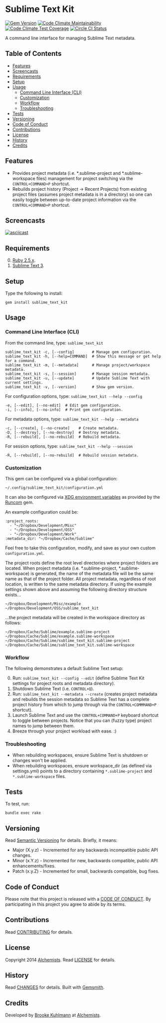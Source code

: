 # Sublime Text Kit

[![Gem Version](https://badge.fury.io/rb/sublime_text_kit.svg)](http://badge.fury.io/rb/sublime_text_kit)
[![Code Climate Maintainability](https://api.codeclimate.com/v1/badges/ad83a2a96bf791ff47b7/maintainability)](https://codeclimate.com/github/bkuhlmann/sublime_text_kit/maintainability)
[![Code Climate Test Coverage](https://api.codeclimate.com/v1/badges/ad83a2a96bf791ff47b7/test_coverage)](https://codeclimate.com/github/bkuhlmann/sublime_text_kit/test_coverage)
[![Circle CI Status](https://circleci.com/gh/bkuhlmann/sublime_text_kit.svg?style=svg)](https://circleci.com/gh/bkuhlmann/sublime_text_kit)

A command line interface for managing Sublime Text metadata.

<!-- Tocer[start]: Auto-generated, don't remove. -->

## Table of Contents

  - [Features](#features)
  - [Screencasts](#screencasts)
  - [Requirements](#requirements)
  - [Setup](#setup)
  - [Usage](#usage)
    - [Command Line Interface (CLI)](#command-line-interface-cli)
    - [Customization](#customization)
    - [Workflow](#workflow)
    - [Troubleshooting](#troubleshooting)
  - [Tests](#tests)
  - [Versioning](#versioning)
  - [Code of Conduct](#code-of-conduct)
  - [Contributions](#contributions)
  - [License](#license)
  - [History](#history)
  - [Credits](#credits)

<!-- Tocer[finish]: Auto-generated, don't remove. -->

## Features

- Provides project metadata (i.e. *.sublime-project and *.sublime-workspace files) management for
  project switching via the `CONTROL+COMMAND+P` shortcut.
- Rebuilds project history (Project -> Recent Projects) from existing project files (assumes project
  metadata is in a directory) so one can easily toggle between up-to-date project information via
  the `CONTROL+COMMAND+P` shortcut.

## Screencasts

[![asciicast](https://asciinema.org/a/92707.png)](https://asciinema.org/a/92707)

## Requirements

0. [Ruby 2.5.x](https://www.ruby-lang.org).
0. [Sublime Text 3](https://www.sublimetext.com).

## Setup

Type the following to install:

    gem install sublime_text_kit

## Usage

### Command Line Interface (CLI)

From the command line, type: `sublime_text_kit`

    sublime_text_kit -c, [--config]        # Manage gem configuration.
    sublime_text_kit -h, [--help=COMMAND]  # Show this message or get help for a command.
    sublime_text_kit -m, [--metadata]      # Manage project/workspace metadata.
    sublime_text_kit -s, [--session]       # Manage session metadata.
    sublime_text_kit -u, [--update]        # Update Sublime Text with current settings.
    sublime_text_kit -v, [--version]       # Show gem version.

For configuration options, type: `sublime_text_kit --help --config`

    -e, [--edit], [--no-edit]  # Edit gem configuration.
    -i, [--info], [--no-info]  # Print gem configuration.

For metadata options, type: `sublime_text_kit --help --metadata`

    -c, [--create], [--no-create]    # Create metadata.
    -D, [--destroy], [--no-destroy]  # Destroy metadata.
    -R, [--rebuild], [--no-rebuild]  # Rebuild metadata.

For session options, type: `sublime_text_kit --help --session`

    -R, [--rebuild], [--no-rebuild]  # Rebuild session metadata.

### Customization

This gem can be configured via a global configuration:

    ~/.config/sublime_text_kit/configuration.yml

It can also be configured via [XDG environment variables](https://github.com/bkuhlmann/runcom#xdg)
as provided by the [Runcom](https://github.com/bkuhlmann/runcom) gem.

An example configuration could be:

    :project_roots:
      - "~/Dropbox/Development/Misc"
      - "~/Dropbox/Development/OSS"
      - "~/Dropbox/Development/Work"
    :metadata_dir: "~/Dropbox/Cache/Sublime"

Feel free to take this configuration, modify, and save as your own custom `configuration.yml`.

The project roots define the root level directories where project folders are located. When project
metadata (i.e. *.sublime-project, *.sublime-workspace) is generated, the name of the metadata file
will be the same name as that of the project folder. All project metadata, regardless of root
location, is written to the same metadata directory. If using the example settings shown above and
assuming the following directory structure exists...

    ~/Dropbox/Development/Misc/example
    ~/Dropbox/Development/OSS/sublime_text_kit

...the project metadata will be created in the workspace directory as follows:

    ~/Dropbox/Cache/Sublime/example.sublime-project
    ~/Dropbox/Cache/Sublime/example.sublime-workspace
    ~/Dropbox/Cache/Sublime/sublime_text_kit.sublime-project
    ~/Dropbox/Cache/Sublime/sublime_text_kit.sublime-workspace

### Workflow

The following demonstrates a default Sublime Text setup:

0. Run: `sublime_text_kit --config --edit` (define Sublime Text Kit settings for project roots and
   metadata directory).
0. Shutdown Sublime Text (i.e. `CONTROL+Q`).
0. Run: `sublime_text_kit --metadata --create` (creates project metadata and rebuilds the session
   metadata so Sublime Text has a complete project history from which to jump through via the
   `CONTROL+COMMMAND+P` shortcut).
0. Launch Sublime Text and use the `CONTROL+COMMAND+P` keyboard shortcut to toggle between projects.
   Notice that you can (fuzzy type) project names to jump between them.
0. Breeze through your project workload with ease. :)

### Troubleshooting

- When rebuilding workspaces, ensure Sublime Text is shutdown or changes won't be applied.
- When rebuilding workspaces, ensure workspace_dir (as defined via settings.yml) points to a
  directory containing `*.sublime-project` and `*.sublime-workspace` files.

## Tests

To test, run:

    bundle exec rake

## Versioning

Read [Semantic Versioning](http://semver.org) for details. Briefly, it means:

- Major (X.y.z) - Incremented for any backwards incompatible public API changes.
- Minor (x.Y.z) - Incremented for new, backwards compatible, public API enhancements/fixes.
- Patch (x.y.Z) - Incremented for small, backwards compatible, bug fixes.

## Code of Conduct

Please note that this project is released with a [CODE OF CONDUCT](CODE_OF_CONDUCT.md). By
participating in this project you agree to abide by its terms.

## Contributions

Read [CONTRIBUTING](CONTRIBUTING.md) for details.

## License

Copyright 2014 [Alchemists](https://www.alchemists.io).
Read [LICENSE](LICENSE.md) for details.

## History

Read [CHANGES](CHANGES.md) for details.
Built with [Gemsmith](https://github.com/bkuhlmann/gemsmith).

## Credits

Developed by [Brooke Kuhlmann](https://www.alchemists.io) at
[Alchemists](https://www.alchemists.io).

